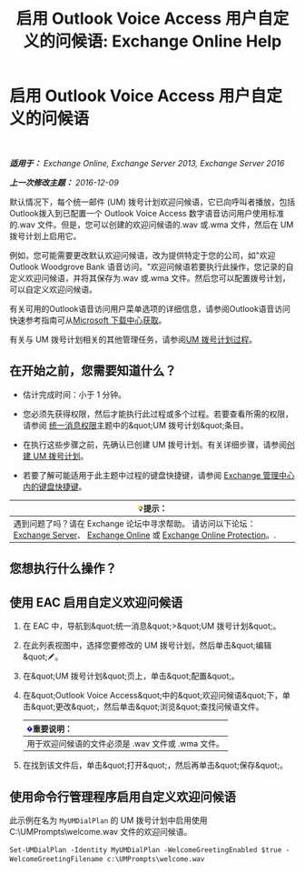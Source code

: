 ﻿---
title: '启用 Outlook Voice Access 用户自定义的问候语: Exchange Online Help'
TOCTitle: 启用 Outlook Voice Access 用户自定义的问候语
ms:assetid: abd418ec-2c65-4720-859d-c11a2698dc06
ms:mtpsurl: https://technet.microsoft.com/zh-cn/library/Bb124125(v=EXCHG.150)
ms:contentKeyID: 50556635
ms.date: 05/23/2018
mtps_version: v=EXCHG.150
ms.translationtype: MT
---

# 启用 Outlook Voice Access 用户自定义的问候语

 

_**适用于：** Exchange Online, Exchange Server 2013, Exchange Server 2016_

_**上一次修改主题：** 2016-12-09_

默认情况下，每个统一邮件 (UM) 拨号计划欢迎问候语，它已向呼叫者播放，包括Outlook拨入到已配置一个 Outlook Voice Access 数字语音访问用户使用标准的.wav 文件。但是，您可以创建的欢迎问候语的.wav 或.wma 文件，然后在 UM 拨号计划上启用它。

例如，您可能需要更改默认欢迎问候语，改为提供特定于您的公司，如"欢迎Outlook Woodgrove Bank 语音访问。"欢迎问候语若要执行此操作，您记录的自定义欢迎问候语，并将其保存为.wav 或.wma 文件。然后您可以配置拨号计划，可以自定义欢迎问候语。

有关可用的Outlook语音访问用户菜单选项的详细信息，请参阅Outlook语音访问快速参考指南可从[Microsoft 下载中心获取](https://go.microsoft.com/fwlink/p/?linkid=272767)。

有关与 UM 拨号计划相关的其他管理任务，请参阅[UM 拨号计划过程](um-dial-plan-procedures-exchange-2013-help.md)。

## 在开始之前，您需要知道什么？

  - 估计完成时间：小于 1 分钟。

  - 您必须先获得权限，然后才能执行此过程或多个过程。若要查看所需的权限，请参阅 [统一消息权限](unified-messaging-permissions-exchange-2013-help.md)主题中的\&quot;UM 拨号计划\&quot;条目。

  - 在执行这些步骤之前，先确认已创建 UM 拨号计划。有关详细步骤，请参阅[创建 UM 拨号计划](create-a-um-dial-plan-exchange-2013-help.md)。

  - 若要了解可能适用于此主题中过程的键盘快捷键，请参阅 [Exchange 管理中心内的键盘快捷键](keyboard-shortcuts-in-the-exchange-admin-center-exchange-online-protection-help.md)。

<table>
<thead>
<tr class="header">
<th><img src="images/Bb124558.tip(EXCHG.150).gif" title="提示" alt="提示" />提示：</th>
</tr>
</thead>
<tbody>
<tr class="odd">
<td>遇到问题了吗？请在 Exchange 论坛中寻求帮助。 请访问以下论坛：<a href="https://go.microsoft.com/fwlink/p/?linkid=60612">Exchange Server</a>、 <a href="https://go.microsoft.com/fwlink/p/?linkid=267542">Exchange Online</a> 或 <a href="https://go.microsoft.com/fwlink/p/?linkid=285351">Exchange Online Protection</a>。.</td>
</tr>
</tbody>
</table>


## 您想执行什么操作？

## 使用 EAC 启用自定义欢迎问候语

1.  在 EAC 中，导航到\&quot;统一消息\&quot;\>\&quot;UM 拨号计划\&quot;。

2.  在此列表视图中，选择您要修改的 UM 拨号计划，然后单击\&quot;编辑\&quot;![编辑图标](images/Bb124582.6f53ccb2-1f13-4c02-bea0-30690e6ea71d(EXCHG.150).gif "编辑图标")。

3.  在\&quot;UM 拨号计划\&quot;页上，单击\&quot;配置\&quot;。

4.  在\&quot;Outlook Voice Access\&quot;中的\&quot;欢迎问候语\&quot;下，单击\&quot;更改\&quot;，然后单击\&quot;浏览\&quot;查找问候语文件。
    
    <table>
    <thead>
    <tr class="header">
    <th><img src="images/Bb124558.important(EXCHG.150).gif" title="重要说明" alt="重要说明" />重要说明：</th>
    </tr>
    </thead>
    <tbody>
    <tr class="odd">
    <td>用于欢迎问候语的文件必须是 .wav 文件或 .wma 文件。</td>
    </tr>
    </tbody>
    </table>


5.  在找到该文件后，单击\&quot;打开\&quot;，然后再单击\&quot;保存\&quot;。

## 使用命令行管理程序启用自定义欢迎问候语

此示例在名为 `MyUMDialPlan` 的 UM 拨号计划中启用使用 C:\\UMPrompts\\welcome.wav 文件的欢迎问候语。

    Set-UMDialPlan -Identity MyUMDialPlan -WelcomeGreetingEnabled $true -WelcomeGreetingFilename c:\UMPrompts\welcome.wav

